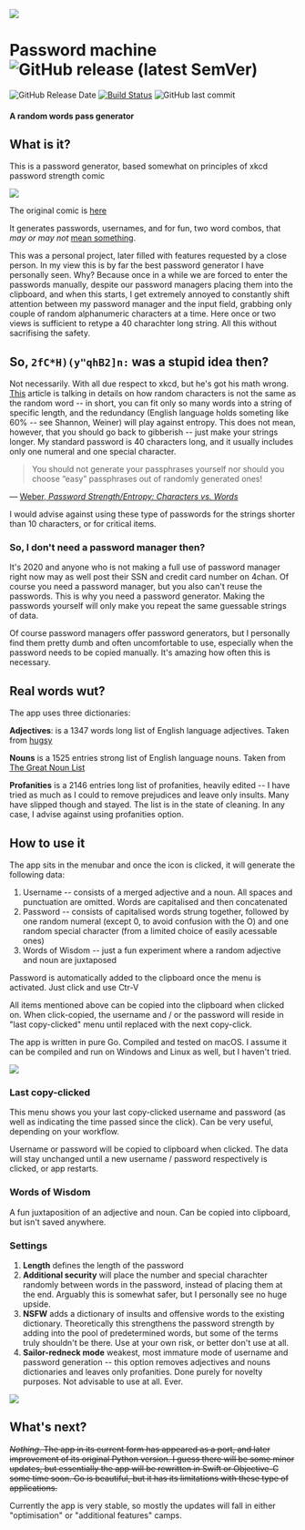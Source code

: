 ![](README_assets/icon.png)

# Password machine ![GitHub release (latest SemVer)](https://img.shields.io/github/v/release/evilcloud/PWgo?style=for-the-badge)

![GitHub Release Date](https://img.shields.io/github/release-date/evilcloud/PWgo)
[![Build Status](https://travis-ci.org/evilcloud/PWgo.svg?branch=master)](https://travis-ci.org/evilcloud/PWgo) ![GitHub last commit](https://img.shields.io/github/last-commit/evilcloud/PWgo)

#### A random words pass generator

## What is it?

This is a password generator, based somewhat on principles of xkcd password strength comic

![](README_assets/password_strength.png)

The original comic is [here](https://xkcd.com/936/)

It generates passwords, usernames, and for fun, two word combos, that _may or may not_ [mean something](https://www.sciencedirect.com/science/article/abs/pii/S0010945208001391).

This was a personal project, later filled with features requested by a close person. In my view this is by far the best password generator I have personally seen. Why? Because once in a while we are forced to enter the passwords manually, despite our password managers placing them into the clipboard, and when this starts, I get extremely annoyed to constantly shift attention between my password manager and the input field, grabbing only couple of random alphanumeric characters at a time. Here once or two views is sufficient to retype a 40 charachter long string. All this without sacrifising the safety.

## So, `2fC*H)(y"qhB2]n:` was a stupid idea then?

Not necessarily. With all due respect to xkcd, but he's got his math wrong. [This](https://weberblog.net/password-strengthentropy-characters-vs-words/) article is talking in details on how random characters is not the same as the random word -- in short, you can fit only so many words into a string of specific length, and the redundancy (English language holds someting like 60% -- see Shannon, Weiner) will play against entropy. This does not mean, however, that you should go back to gibberish -- just make your strings longer. My standard password is 40 characters long, and it usually includes only one numeral and one special character.

> You should not generate your passphrases yourself nor should you choose “easy” passphrases out of randomly generated ones!

— [Weber, _Password Strength/Entropy: Characters vs. Words_](https://weberblog.net/password-strengthentropy-characters-vs-words/)

I would advise against using these type of passwords for the strings shorter than 10 characters, or for critical items.

### So, I don't need a password manager then?

It's 2020 and anyone who is not making a full use of password manager right now may as well post their SSN and credit card number on 4chan. Of course you need a password manager, but you also can't reuse the passwords. This is why you need a password generator. Making the passwords yourself will only make you repeat the same guessable strings of data.

Of course password managers offer password generators, but I personally find them pretty dumb and often uncomfortable to use, especially when the password needs to be copied manually. It's amazing how often this is necessary.

## Real words wut?

The app uses three dictionaries:

**Adjectives**: is a 1347 words long list of English language adjectives. Taken from [hugsy](https://gist.github.com/hugsy/8910dc78d208e40de42deb29e62df913)

**Nouns** is a 1525 entries strong list of English language nouns. Taken from [The Great Noun List](http://www.desiquintans.com/nounlist)

**Profanities** is a 2146 entries long list of profanities, heavily edited -- I have tried as much as I could to remove prejudices and leave only insults. Many have slipped though and stayed. The list is in the state of cleaning. In any case, I advise against using profanities option.

## How to use it

The app sits in the menubar and once the icon is clicked, it will generate the following data:

1. Username -- consists of a merged adjective and a noun. All spaces and punctuation are omitted. Words are capitalised and then concatenated
2. Password -- consists of capitalised words strung together, followed by one random numeral (except 0, to avoid confusion with the O) and one random special character (from a limited choice of easily acessable ones)
3. Words of Wisdom -- just a fun experiment where a random adjective and noun are juxtaposed

Password is automatically added to the clipboard once the menu is activated. Just click and use Ctr-V

All items mentioned above can be copied into the clipboard when clicked on. When click-copied, the username and / or the password will reside in "last copy-clicked" menu until replaced with the next copy-click.

The app is written in pure Go. Compiled and tested on macOS. I assume it can be compiled and run on Windows and Linux as well, but I haven't tried.

![](README_assets/Screenshot.png)

### Last copy-clicked

This menu shows you your last copy-clicked username and password (as well as indicating the time passed since the click). Can be very useful, depending on your workflow.

Username or password will be copied to clipboard when clicked. The data will stay unchanged until a new username / password respectively is clicked, or app restarts.

### Words of Wisdom

A fun juxtaposition of an adjective and noun. Can be copied into clipboard, but isn't saved anywhere.

### Settings

1. **Length** defines the length of the password
2. **Additional security** will place the number and special charachter randomly between words in the password, instead of placing them at the end. Arguably this is somewhat safer, but I personally see no huge upside.
3. **NSFW** adds a dictionary of insults and offensive words to the existing dictionary. Theoretically this strengthens the password strength by adding into the pool of predetermined words, but some of the terms truly shouldn't be there. Use at your own risk, or better don't use at all.
4. **Sailor-redneck mode** weakest, most immature mode of username and password generation -- this option removes adjectives and nouns dictionaries and leaves only profanities. Done purely for novelty purposes. Not advisable to use at all. Ever.

[![](README_assets/download.gif)](https://github.com/evilcloud/PWgo/releases/download/1.1.1/PWgo.1.1.1.dmg)

## What's next?

~~_Nothing_. The app in its current form has appeared as a port, and later improvement of its original Python version. I guess there will be some minor updates, but essentially the app will be rewritten in Swift or Objective-C some time soon. Go is beautiful, but it has its limitations with these type of applications.~~

Currently the app is very stable, so mostly the updates will fall in either "optimisation" or "additional features" camps.
